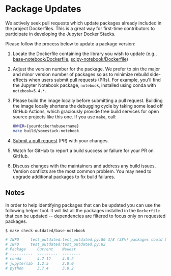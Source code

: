 # Package Updates

We actively seek pull requests which update packages already included in the project Dockerfiles.
This is a great way for first-time contributors to participate in developing the Jupyter Docker
Stacks.

Please follow the process below to update a package version:

1. Locate the Dockerfile containing the library you wish to update (e.g.,
   [base-notebook/Dockerfile](https://github.com/jupyter/docker-stacks/blob/master/base-notebook/Dockerfile),
   [scipy-notebook/Dockerfile](https://github.com/jupyter/docker-stacks/blob/master/scipy-notebook/Dockerfile))
2. Adjust the version number for the package.
   We prefer to pin the major and minor version number of packages so as to minimize rebuild side-effects when users submit pull requests (PRs).
   For example, you'll find the Jupyter Notebook package, `notebook`, installed using conda with
   `notebook=5.4.*`.
3. Please build the image locally before submitting a pull request.
   Building the image locally shortens the debugging cycle by taking some load off GitHub Actions, which graciously provide free build services for open source projects like this one.
   If you use `make`, call:

   ```bash
   OWNER={yourdockerhubusername}
   make build/somestack-notebook
   ```

4. [Submit a pull request](https://github.com/PointCloudLibrary/pcl/wiki/A-step-by-step-guide-on-preparing-and-submitting-a-pull-request)
   (PR) with your changes.
5. Watch for GitHub to report a build success or failure for your PR on GitHub.
6. Discuss changes with the maintainers and address any build issues.
   Version conflicts are the most common problem.
   You may need to upgrade additional packages to fix build failures.

## Notes

In order to help identifying packages that can be updated you can use the following helper tool.
It will list all the packages installed in the `Dockerfile` that can be updated -- dependencies are
filtered to focus only on requested packages.

```bash
$ make check-outdated/base-notebook

# INFO     test_outdated:test_outdated.py:80 3/8 (38%) packages could be updated
# INFO     test_outdated:test_outdated.py:82
# Package     Current    Newest
# ----------  ---------  --------
# conda       4.7.12     4.8.2
# jupyterlab  1.2.5      2.0.0
# python      3.7.4      3.8.2
```
